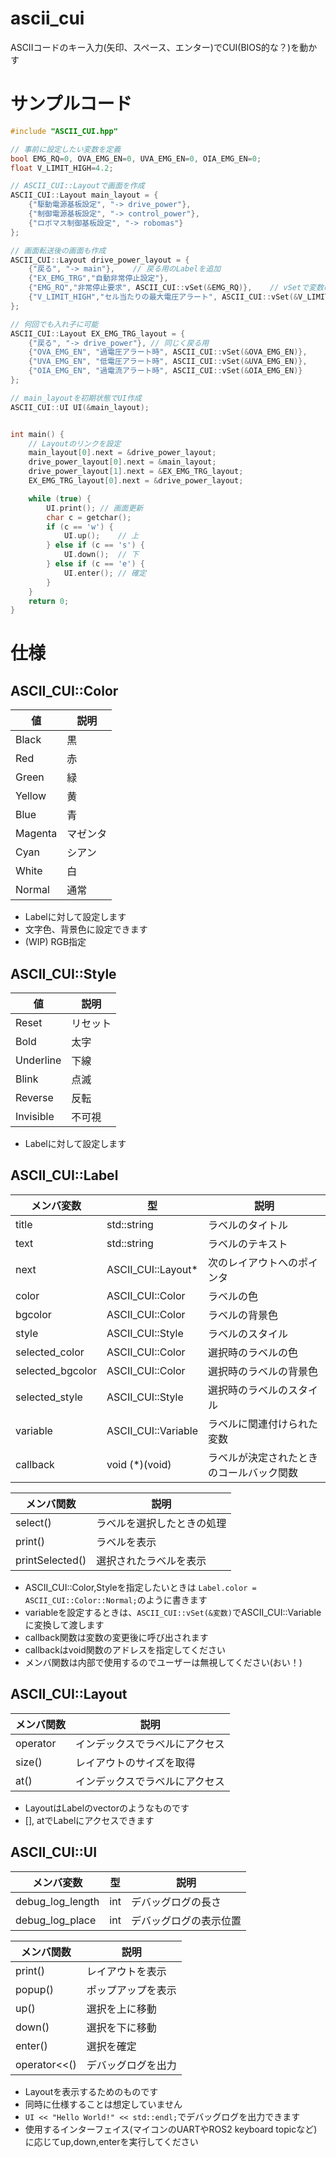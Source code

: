 # ascii_cui
ASCIIコードのキー入力(矢印、スペース、エンター)でCUI(BIOS的な？)を動かす

# サンプルコード
```cpp
#include "ASCII_CUI.hpp"

// 事前に設定したい変数を定義
bool EMG_RQ=0, OVA_EMG_EN=0, UVA_EMG_EN=0, OIA_EMG_EN=0;
float V_LIMIT_HIGH=4.2;

// ASCII_CUI::Layoutで画面を作成
ASCII_CUI::Layout main_layout = {
    {"駆動電源基板設定", "-> drive_power"},
    {"制御電源基板設定", "-> control_power"},
    {"ロボマス制御基板設定", "-> robomas"}
};

// 画面転送後の画面も作成
ASCII_CUI::Layout drive_power_layout = {
    {"戻る", "-> main"},    // 戻る用のLabelを追加
    {"EX_EMG_TRG","自動非常停止設定"},
    {"EMG_RQ","非常停止要求", ASCII_CUI::vSet(&EMG_RQ)},    // vSetで変数のアドレスを渡す
    {"V_LIMIT_HIGH","セル当たりの最大電圧アラート", ASCII_CUI::vSet(&V_LIMIT_HIGH)}
};

// 何回でも入れ子に可能
ASCII_CUI::Layout EX_EMG_TRG_layout = {
    {"戻る", "-> drive_power"}, // 同じく戻る用
    {"OVA_EMG_EN", "過電圧アラート時", ASCII_CUI::vSet(&OVA_EMG_EN)},
    {"UVA_EMG_EN", "低電圧アラート時", ASCII_CUI::vSet(&UVA_EMG_EN)},
    {"OIA_EMG_EN", "過電流アラート時", ASCII_CUI::vSet(&OIA_EMG_EN)}
};

// main_layoutを初期状態でUI作成
ASCII_CUI::UI UI(&main_layout);


int main() {
    // Layoutのリンクを設定
    main_layout[0].next = &drive_power_layout;
    drive_power_layout[0].next = &main_layout;
    drive_power_layout[1].next = &EX_EMG_TRG_layout;
    EX_EMG_TRG_layout[0].next = &drive_power_layout;

    while (true) {
        UI.print(); // 画面更新
        char c = getchar();
        if (c == 'w') {
            UI.up();    // 上
        } else if (c == 's') {
            UI.down();  // 下
        } else if (c == 'e') {
            UI.enter(); // 確定
        }
    }
    return 0;
}

```

# 仕様

## ASCII_CUI::Color

| 値       | 説明       |
|----------|------------|
| Black    | 黒         |
| Red      | 赤         |
| Green    | 緑         |
| Yellow   | 黄         |
| Blue     | 青         |
| Magenta  | マゼンタ   |
| Cyan     | シアン     |
| White    | 白         |
| Normal   | 通常       |

- Labelに対して設定します
- 文字色、背景色に設定できます
- (WIP) RGB指定

## ASCII_CUI::Style

| 値       | 説明       |
|----------|------------|
| Reset    | リセット   |
| Bold     | 太字       |
| Underline| 下線       |
| Blink    | 点滅       |
| Reverse  | 反転       |
| Invisible| 不可視     |

- Labelに対して設定します

## ASCII_CUI::Label

| メンバ変数      | 型                       | 説明                           |
|-----------------|--------------------------|--------------------------------|
| title           | std::string              | ラベルのタイトル               |
| text            | std::string              | ラベルのテキスト               |
| next            | ASCII_CUI::Layout*       | 次のレイアウトへのポインタ     |
| color           | ASCII_CUI::Color         | ラベルの色                     |
| bgcolor         | ASCII_CUI::Color         | ラベルの背景色                 |
| style           | ASCII_CUI::Style         | ラベルのスタイル               |
| selected_color  | ASCII_CUI::Color         | 選択時のラベルの色             |
| selected_bgcolor| ASCII_CUI::Color         | 選択時のラベルの背景色         |
| selected_style  | ASCII_CUI::Style         | 選択時のラベルのスタイル       |
| variable        | ASCII_CUI::Variable      | ラベルに関連付けられた変数     |
| callback        | void (*)(void)           | ラベルが決定されたときのコールバック関数 |

| メンバ関数　    | 説明                           |
|-----------------|--------------------------------|
| select()        | ラベルを選択したときの処理     |
| print()         | ラベルを表示                   |
| printSelected() | 選択されたラベルを表示         |

- ASCII_CUI::Color,Styleを指定したいときは `Label.color = ASCII_CUI::Color::Normal;`のように書きます
- variableを設定するときは、`ASCII_CUI::vSet(&変数)`でASCII_CUI::Variableに変換して渡します
- callback関数は変数の変更後に呼び出されます
- callbackはvoid関数のアドレスを指定してください
- メンバ関数は内部で使用するのでユーザーは無視してください(おい！)

## ASCII_CUI::Layout

| メンバ関数      | 説明                           |
|-----------------|--------------------------------|
| operator[]()    | インデックスでラベルにアクセス |
| size()          | レイアウトのサイズを取得       |
| at()            | インデックスでラベルにアクセス |

- LayoutはLabelのvectorのようなものです
- [], atでLabelにアクセスできます

## ASCII_CUI::UI

| メンバ変数      | 型                       | 説明                           |
|-----------------|--------------------------|--------------------------------|
| debug_log_length| int                      | デバッグログの長さ             |
| debug_log_place | int                      | デバッグログの表示位置         |

| メンバ関数      | 説明                           |
|-----------------|--------------------------------|
| print()         | レイアウトを表示               |
| popup()         | ポップアップを表示             |
| up()            | 選択を上に移動                 |
| down()          | 選択を下に移動                 |
| enter()         | 選択を確定                     |
| operator<<()    | デバッグログを出力             |

- Layoutを表示するためのものです
- 同時に仕様することは想定していません
- `UI << "Hello World!" << std::endl;`でデバッグログを出力できます
- 使用するインターフェイス(マイコンのUARTやROS2 keyboard topicなど)に応じてup,down,enterを実行してください